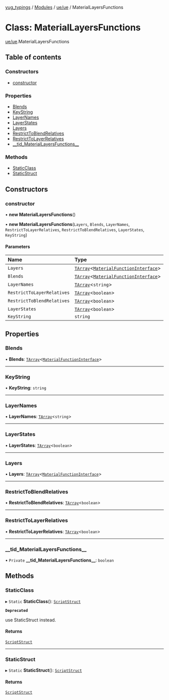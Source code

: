 [yug_typings](../README.md) / [Modules](../modules.md) / [ue/ue](../modules/ue_ue.md) / MaterialLayersFunctions

# Class: MaterialLayersFunctions

[ue/ue](../modules/ue_ue.md).MaterialLayersFunctions

## Table of contents

### Constructors

- [constructor](ue_ue.MaterialLayersFunctions.md#constructor)

### Properties

- [Blends](ue_ue.MaterialLayersFunctions.md#blends)
- [KeyString](ue_ue.MaterialLayersFunctions.md#keystring)
- [LayerNames](ue_ue.MaterialLayersFunctions.md#layernames)
- [LayerStates](ue_ue.MaterialLayersFunctions.md#layerstates)
- [Layers](ue_ue.MaterialLayersFunctions.md#layers)
- [RestrictToBlendRelatives](ue_ue.MaterialLayersFunctions.md#restricttoblendrelatives)
- [RestrictToLayerRelatives](ue_ue.MaterialLayersFunctions.md#restricttolayerrelatives)
- [\_\_tid\_MaterialLayersFunctions\_\_](ue_ue.MaterialLayersFunctions.md#__tid_materiallayersfunctions__)

### Methods

- [StaticClass](ue_ue.MaterialLayersFunctions.md#staticclass)
- [StaticStruct](ue_ue.MaterialLayersFunctions.md#staticstruct)

## Constructors

### constructor

• **new MaterialLayersFunctions**()

• **new MaterialLayersFunctions**(`Layers`, `Blends`, `LayerNames`, `RestrictToLayerRelatives`, `RestrictToBlendRelatives`, `LayerStates`, `KeyString`)

#### Parameters

| Name | Type |
| :------ | :------ |
| `Layers` | [`TArray`](../interfaces/ue_puerts.TArray.md)<[`MaterialFunctionInterface`](ue_ue.MaterialFunctionInterface.md)\> |
| `Blends` | [`TArray`](../interfaces/ue_puerts.TArray.md)<[`MaterialFunctionInterface`](ue_ue.MaterialFunctionInterface.md)\> |
| `LayerNames` | [`TArray`](../interfaces/ue_puerts.TArray.md)<`string`\> |
| `RestrictToLayerRelatives` | [`TArray`](../interfaces/ue_puerts.TArray.md)<`boolean`\> |
| `RestrictToBlendRelatives` | [`TArray`](../interfaces/ue_puerts.TArray.md)<`boolean`\> |
| `LayerStates` | [`TArray`](../interfaces/ue_puerts.TArray.md)<`boolean`\> |
| `KeyString` | `string` |

## Properties

### Blends

• **Blends**: [`TArray`](../interfaces/ue_puerts.TArray.md)<[`MaterialFunctionInterface`](ue_ue.MaterialFunctionInterface.md)\>

___

### KeyString

• **KeyString**: `string`

___

### LayerNames

• **LayerNames**: [`TArray`](../interfaces/ue_puerts.TArray.md)<`string`\>

___

### LayerStates

• **LayerStates**: [`TArray`](../interfaces/ue_puerts.TArray.md)<`boolean`\>

___

### Layers

• **Layers**: [`TArray`](../interfaces/ue_puerts.TArray.md)<[`MaterialFunctionInterface`](ue_ue.MaterialFunctionInterface.md)\>

___

### RestrictToBlendRelatives

• **RestrictToBlendRelatives**: [`TArray`](../interfaces/ue_puerts.TArray.md)<`boolean`\>

___

### RestrictToLayerRelatives

• **RestrictToLayerRelatives**: [`TArray`](../interfaces/ue_puerts.TArray.md)<`boolean`\>

___

### \_\_tid\_MaterialLayersFunctions\_\_

• `Private` **\_\_tid\_MaterialLayersFunctions\_\_**: `boolean`

## Methods

### StaticClass

▸ `Static` **StaticClass**(): [`ScriptStruct`](ue_ue.ScriptStruct.md)

**`Deprecated`**

use StaticStruct instead.

#### Returns

[`ScriptStruct`](ue_ue.ScriptStruct.md)

___

### StaticStruct

▸ `Static` **StaticStruct**(): [`ScriptStruct`](ue_ue.ScriptStruct.md)

#### Returns

[`ScriptStruct`](ue_ue.ScriptStruct.md)
